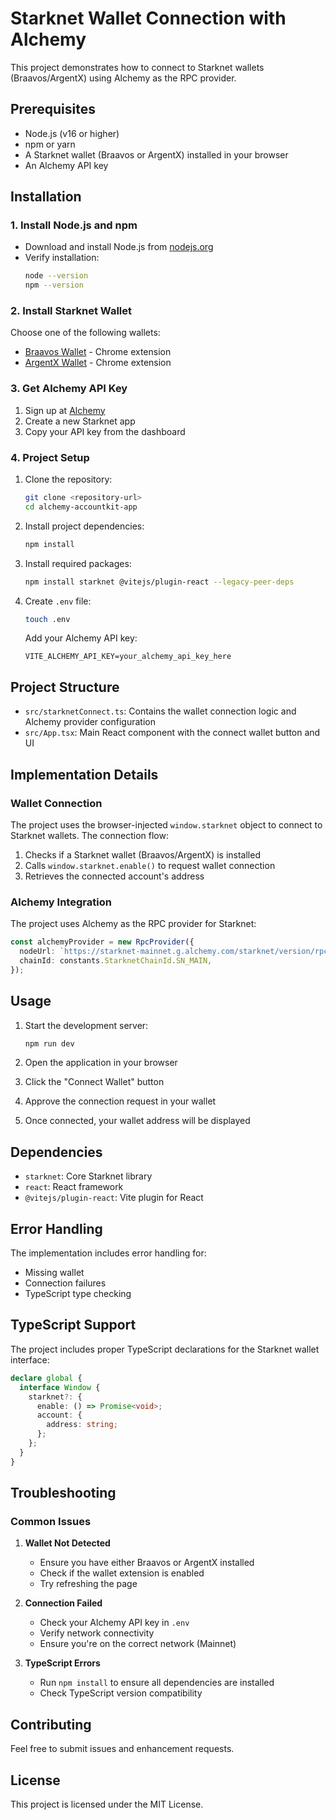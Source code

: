 # Starknet Wallet Connection with Alchemy

This project demonstrates how to connect to Starknet wallets (Braavos/ArgentX) using Alchemy as the RPC provider.

## Prerequisites

- Node.js (v16 or higher)
- npm or yarn
- A Starknet wallet (Braavos or ArgentX) installed in your browser
- An Alchemy API key

## Installation

### 1. Install Node.js and npm
- Download and install Node.js from [nodejs.org](https://nodejs.org/)
- Verify installation:
  ```bash
  node --version
  npm --version
  ```

### 2. Install Starknet Wallet
Choose one of the following wallets:
- [Braavos Wallet](https://braavos.app/) - Chrome extension
- [ArgentX Wallet](https://www.argent.xyz/argent-x/) - Chrome extension

### 3. Get Alchemy API Key
1. Sign up at [Alchemy](https://www.alchemy.com/)
2. Create a new Starknet app
3. Copy your API key from the dashboard

### 4. Project Setup
1. Clone the repository:
   ```bash
   git clone <repository-url>
   cd alchemy-accountkit-app
   ```

2. Install project dependencies:
   ```bash
   npm install
   ```

3. Install required packages:
   ```bash
   npm install starknet @vitejs/plugin-react --legacy-peer-deps
   ```

4. Create `.env` file:
   ```bash
   touch .env
   ```
   Add your Alchemy API key:
   ```
   VITE_ALCHEMY_API_KEY=your_alchemy_api_key_here
   ```

## Project Structure

- `src/starknetConnect.ts`: Contains the wallet connection logic and Alchemy provider configuration
- `src/App.tsx`: Main React component with the connect wallet button and UI

## Implementation Details

### Wallet Connection

The project uses the browser-injected `window.starknet` object to connect to Starknet wallets. The connection flow:

1. Checks if a Starknet wallet (Braavos/ArgentX) is installed
2. Calls `window.starknet.enable()` to request wallet connection
3. Retrieves the connected account's address

### Alchemy Integration

The project uses Alchemy as the RPC provider for Starknet:

```typescript
const alchemyProvider = new RpcProvider({
  nodeUrl: `https://starknet-mainnet.g.alchemy.com/starknet/version/rpc/v0_6/${import.meta.env.VITE_ALCHEMY_API_KEY}`,
  chainId: constants.StarknetChainId.SN_MAIN,
});
```

## Usage

1. Start the development server:
   ```bash
   npm run dev
   ```

2. Open the application in your browser
3. Click the "Connect Wallet" button
4. Approve the connection request in your wallet
5. Once connected, your wallet address will be displayed

## Dependencies

- `starknet`: Core Starknet library
- `react`: React framework
- `@vitejs/plugin-react`: Vite plugin for React

## Error Handling

The implementation includes error handling for:
- Missing wallet
- Connection failures
- TypeScript type checking

## TypeScript Support

The project includes proper TypeScript declarations for the Starknet wallet interface:

```typescript
declare global {
  interface Window {
    starknet?: {
      enable: () => Promise<void>;
      account: {
        address: string;
      };
    };
  }
}
```

## Troubleshooting

### Common Issues

1. **Wallet Not Detected**
   - Ensure you have either Braavos or ArgentX installed
   - Check if the wallet extension is enabled
   - Try refreshing the page

2. **Connection Failed**
   - Check your Alchemy API key in `.env`
   - Verify network connectivity
   - Ensure you're on the correct network (Mainnet)

3. **TypeScript Errors**
   - Run `npm install` to ensure all dependencies are installed
   - Check TypeScript version compatibility

## Contributing

Feel free to submit issues and enhancement requests.

## License

This project is licensed under the MIT License.
